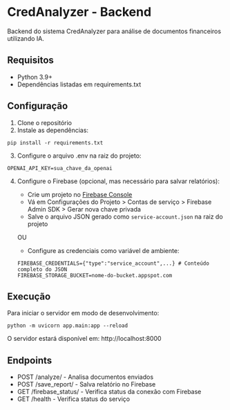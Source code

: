 # CredAnalyzer - Backend

Backend do sistema CredAnalyzer para análise de documentos financeiros utilizando IA.

## Requisitos

- Python 3.9+
- Dependências listadas em requirements.txt

## Configuração

1. Clone o repositório
2. Instale as dependências:
```
pip install -r requirements.txt
```

3. Configure o arquivo .env na raiz do projeto:
```
OPENAI_API_KEY=sua_chave_da_openai
```

4. Configure o Firebase (opcional, mas necessário para salvar relatórios):
   - Crie um projeto no [Firebase Console](https://console.firebase.google.com/)
   - Vá em Configurações do Projeto > Contas de serviço > Firebase Admin SDK > Gerar nova chave privada
   - Salve o arquivo JSON gerado como `service-account.json` na raiz do projeto

   OU

   - Configure as credenciais como variável de ambiente:
   ```
   FIREBASE_CREDENTIALS={"type":"service_account",...} # Conteúdo completo do JSON
   FIREBASE_STORAGE_BUCKET=nome-do-bucket.appspot.com
   ```

## Execução

Para iniciar o servidor em modo de desenvolvimento:
```
python -m uvicorn app.main:app --reload
```

O servidor estará disponível em: http://localhost:8000

## Endpoints

- POST /analyze/ - Analisa documentos enviados
- POST /save_report/ - Salva relatório no Firebase
- GET /firebase_status/ - Verifica status da conexão com Firebase
- GET /health - Verifica status do serviço 